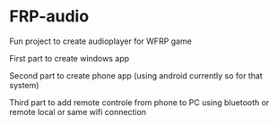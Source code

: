 # FRP-audio
Fun project to create audioplayer for WFRP game

First part to create windows app

Second part to create phone app (using android currently so for that system)

Third part to add remote controle from phone to PC using bluetooth or remote local or same wifi connection 
